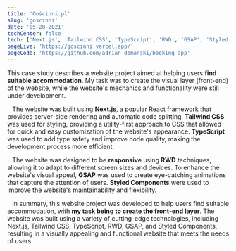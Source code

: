 ```yaml
---
title: 'Gościnni.pl'
slug: 'goscinni'
date: '05-28-2021'
techCenter: false
tech: ['Next.js', 'Tailwind CSS', 'TypeScript', 'RWD', 'GSAP', 'Styled Components']
pageLive: 'https://goscinni.vercel.app/'
pageCode: 'https://github.com/adrian-domanski/booking-app'
---
```


This case study describes a website project aimed at helping users **find suitable accommodation**. My task was to create the visual layer (front-end) of the website, while the website's mechanics and functionality were still under development.  
` `  
` `
The website was built using **Next.js**, a popular React framework that provides server-side rendering and automatic code splitting. **Tailwind CSS** was used for styling, providing a utility-first approach to CSS that allowed for quick and easy customization of the website's appearance. **TypeScript** was used to add type safety and improve code quality, making the development process more efficient.  
` `  
` `
The website was designed to be **responsive** using **RWD** techniques, allowing it to adapt to different screen sizes and devices. To enhance the website's visual appeal, **GSAP** was used to create eye-catching animations that capture the attention of users. **Styled Components** were used to improve the website's maintainability and flexibility.  
` `  
` `
In summary, this website project was developed to help users find suitable accommodation, with **my task being to create the front-end layer**. The website was built using a variety of cutting-edge technologies, including Next.js, Tailwind CSS, TypeScript, RWD, GSAP, and Styled Components, resulting in a visually appealing and functional website that meets the needs of users.
